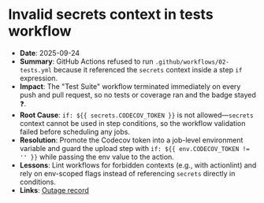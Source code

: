 # Invalid secrets context in tests workflow

- **Date**: 2025-09-24
- **Summary**: GitHub Actions refused to run `.github/workflows/02-tests.yml` because it referenced the `secrets` context inside a step `if` expression.
- **Impact**: The "Test Suite" workflow terminated immediately on every push and pull request, so no tests or coverage ran and the badge stayed ❓.
- **Root Cause**: `if: ${{ secrets.CODECOV_TOKEN }}` is not allowed—`secrets` context cannot be used in step conditions, so the workflow validation failed before scheduling any jobs.
- **Resolution**: Promote the Codecov token into a job-level environment variable and guard the upload step with `if: ${{ env.CODECOV_TOKEN != '' }}` while passing the env value to the action.
- **Lessons**: Lint workflows for forbidden contexts (e.g., with actionlint) and rely on env-scoped flags instead of referencing `secrets` directly in conditions.
- **Links**: [Outage record](2025-09-24-tests-secrets-if.json)
